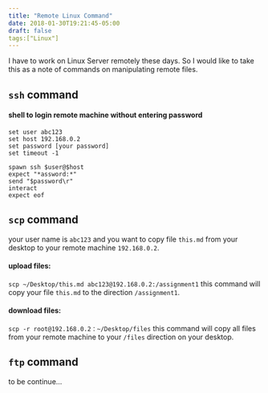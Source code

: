 ```yaml
---
title: "Remote Linux Command"
date: 2018-01-30T19:21:45-05:00
draft: false
tags:["Linux"]
---
```


I have to work on Linux Server remotely these days. So I would like to take this as a note of commands on manipulating remote files.

## `ssh` command
#### shell to login remote machine without entering password
```
set user abc123
set host 192.168.0.2
set password [your password]
set timeout -1

spawn ssh $user@$host
expect "*assword:*"
send "$password\r"
interact
expect eof
```
## `scp` command

your user name is `abc123` and you want to copy file `this.md` from your desktop to your remote machine `192.168.0.2`.
#### upload files:
`scp ~/Desktop/this.md abc123@192.168.0.2:/assignment1`
this command will copy your file `this.md` to the direction `/assignment1`.
#### download files:
`scp -r root@192.168.0.2：~/Desktop/files` this command will copy all files from your remote machine to your `/files` direction on your desktop.

## `ftp` command
to be continue...